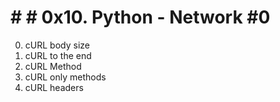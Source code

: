 # # # 0x10. Python - Network #0

0. cURL body size
1. cURL to the end
2. cURL Method
3. cURL only methods
4. cURL headers
